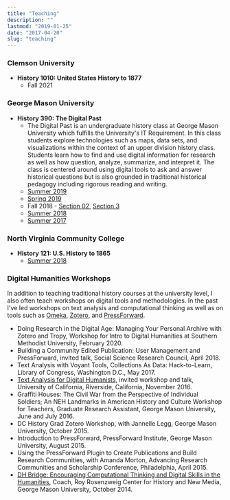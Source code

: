 ```yaml
---
title: "Teaching"
description: ""
lastmod: "2019-01-25"
date: "2017-04-20"
slug: "teaching"
---
```


### Clemson University
* **History 1010: United States History to 1877**
  * Fall 2021

### George Mason University

* **History 390: The Digital Past**
  * The Digital Past is an undergraduate history class at George Mason University which fulfills the University's IT Requirement. In this class students explore technologies such as maps, data sets, and visualizations within the context of an upper division history class. Students learn how to find and use digital information for research as well as how question, analyze, summarize, and interpret it. The class is centered around using digital tools to ask and answer historical questions but is also grounded in traditional historical pedagogy including rigorous reading and writing.
  * [Summer 2019](http://www.amanda-regan.com/390summer19)
  * [Spring 2019](http://www.amanda-regan.com/390spring19)
  * Fall 2018 - [Section 02](http://amanda-regan.com/390fall18-2/), [Section 3](http://amanda-regan.com/390fall18-3/)
  * [Summer 2018](http://amanda-regan.com/390summer18/)
  * [Summer 2017](http://amanda-regan.com/390summer17/)

### North Virginia Community College
* **History 121: U.S. History to 1865**
  * [Summer 2018](http://www.amanda-regan.com/121su18)

### Digital Humanities Workshops
In addition to teaching traditional history courses at the university level, I also often teach workshops on digital tools and methodologies. In the past I've led workshops on text analysis and computational thinking as well as on tools such as [Omeka](www.omeka.org), [Zotero](www.zotero.org), and [PressForward](www.pressforward.org).

* Doing Research in the Digital Age: Managing Your Personal Archive with Zotero and Tropy, Workshop for Intro to Digital Humanities at Southern Methodist University, February 2020.
* Building a Community Edited Publication: User Management and PressForward, invited talk, Social Science Research Council, April 2018.
* Text Analysis with Voyant Tools, Collections As Data: Hack-to-Learn, Library of Congress, Washington D.C., May 2017.
* [Text Analysis for Digital Humanists](http://www.amanda-regan.com/Workshop-UCR/), invited workshop and talk, University of California, Riverside, California, November 2016.
* Graffiti Houses: The Civil War from the Perspective of Individual Soldiers; An NEH Landmarks in American History and Culture Workshop for Teachers, Graduate Research Assistant, George Mason University, June and July 2016.
* DC History Grad Zotero Workshop, with Jannelle Legg, George Mason University, October 2015.
* Introduction to PressForward, PressForward Institute, George Mason University, August 2015.
* Using the PressForward Plugin to Create Publications and Build Research Communities, with Amanda Morton, Advancing Research Communities and Scholarship Conference, Philadelphia, April 2015.
* [DH Bridge: Encouraging Computational Thinking and Digital Skills in the Humanities](http://dhbridge.org), Coach, Roy Rosenzweig Center for History and New Media, George Mason University, October 2014.
